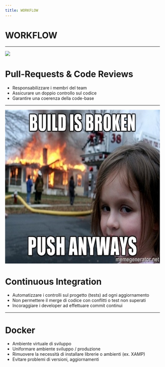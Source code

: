 ```yaml
---
title: WORKFLOW
---
```


# WORKFLOW

---

<div class="row">
<div class="col-6 align-self-center">

<img src="https://www.monkeyuser.com/assets/images/2018/99-pull-request.png" height="500"/>

</div>
<div class="col-6 text-left">

# Pull-Requests & Code Reviews

- Responsabilizzare i membri del team
- Assicurare un doppio controllo sul codice
- Garantire una coerenza della code-base

</div>
</div>

---

<div class="row">
<div class="col-6 align-self-center">

<img src="./assets/Build-Is-Broken-Push-Anyways-Developer-Meme.jpg" height="500"/>

</div>
<div class="col-6 text-left">

# Continuous Integration

- Automatizzare i controlli sul progetto (tests) ad ogni aggiornamento
- Non permettere il merge di codice con conflitti o test non superati
- Incoraggiare i developer ad effettuare commit continui

</div>
</div>

---

# Docker

- Ambiente virtuale di sviluppo
- Uniformare ambiente sviluppo / produzione
- Rimuovere la necessità di installare librerie o ambienti (ex. XAMP)
- Evitare problemi di versioni, aggiornamenti